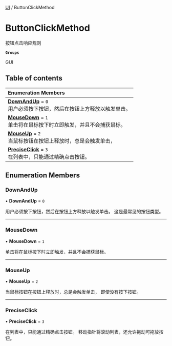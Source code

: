 [UI](../modules/UI.UI.md) / ButtonClickMethod

# ButtonClickMethod <Badge type="tip" text="Enumeration" /> <Score text="ButtonClickMethod" />

按钮点击响应规则

**`Groups`**

GUI

## Table of contents

| Enumeration Members |
| :-----|
| **[DownAndUp](UI.ButtonClickMethod.md#downandup)** = ``0`` <br> 用户必须按下按钮，然后在按钮上方释放以触发单击。|
| **[MouseDown](UI.ButtonClickMethod.md#mousedown)** = ``1`` <br> 单击将在鼠标按下时立即触发，并且不会捕获鼠标。|
| **[MouseUp](UI.ButtonClickMethod.md#mouseup)** = ``2`` <br> 当鼠标按钮在按钮上释放时，总是会触发单击，|
| **[PreciseClick](UI.ButtonClickMethod.md#preciseclick)** = ``3`` <br> 在列表中，只能通过精确点击按钮。|

## Enumeration Members

### DownAndUp <Score text="DownAndUp" /> 

• **DownAndUp** = ``0``

用户必须按下按钮，然后在按钮上方释放以触发单击。
这是最常见的按钮类型。

___

### MouseDown <Score text="MouseDown" /> 

• **MouseDown** = ``1``

单击将在鼠标按下时立即触发，并且不会捕获鼠标。

___

### MouseUp <Score text="MouseUp" /> 

• **MouseUp** = ``2``

当鼠标按钮在按钮上释放时，总是会触发单击，
即使没有按下按钮。

___

### PreciseClick <Score text="PreciseClick" /> 

• **PreciseClick** = ``3``

在列表中，只能通过精确点击按钮。
移动指针将滚动列表，还允许拖动可拖放按钮。
